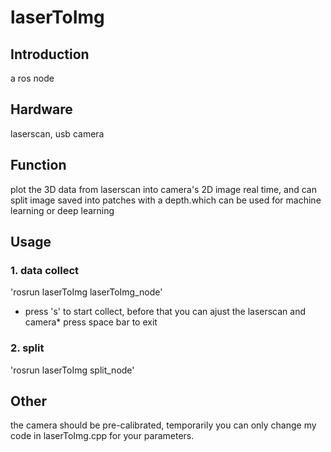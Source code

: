 # laserToImg
## Introduction
a ros node
## Hardware
laserscan, usb camera
## Function
plot the 3D data from laserscan into camera's 2D image real time, and can split image saved into patches with a depth.which can be used for machine learning or deep learning
## Usage
### 1. data collect
'rosrun laserToImg laserToImg_node'
* press 's' to start collect, before that you can ajust the laserscan and camera* press space bar to exit
### 2. split
'rosrun laserToImg split_node'

## Other
the camera should be pre-calibrated, temporarily you can only change my code in laserToImg.cpp for your parameters.
